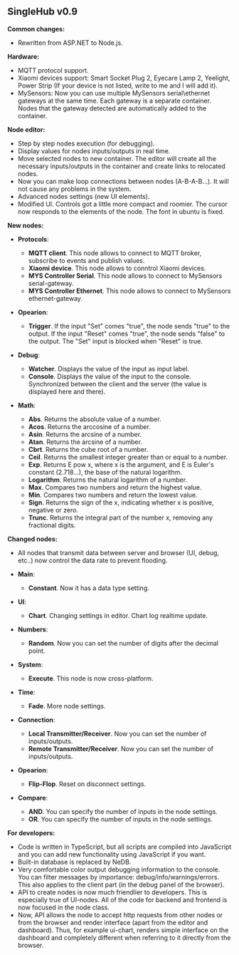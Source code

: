 SingleHub v0.9
---------------------

**Common changes:**

- Rewritten from ASP.NET to Node.js.


**Hardware:**

- MQTT protocol support.
- Xiaomi devices support: Smart Socket Plug 2, Eyecare Lamp 2, Yeelight, Power Strip (If your device is not listed, write to me and I will add it).
- MySensors: Now you can use multiple MySensors serial\ethernet gateways at the same time. Each gateway is a separate container. Nodes that the gateway detected are automatically added to the container.


**Node editor:**

- Step by step nodes execution (for debugging).
- Display values ​​for nodes inputs/outputs in real time.
- Move selected nodes to new container. The editor will create all the necessary inputs/outputs in the container and create links to relocated nodes. 
- Now you can make loop connections between nodes (A-B-A-B...). It will not cause any problems in the system.
- Advanced nodes settings (new UI elements).
- Modified UI. Controls got a little more compact and roomier. 
  The cursor now responds to the elements of the node. The font in ubuntu is fixed.
 
 
 
**New nodes:**

- **Protocols**:
  - **MQTT client**. This node allows to connect to MQTT broker, subscribe to events and publish values.
  - **Xiaomi device**. This node allows to conntrol Xiaomi devices.
  - **MYS Controller Serial**. This node allows to connect to MySensors serial-gateway.
  - **MYS Controller Ethernet**. This node allows to connect to MySensors ethernet-gateway.

- **Opearion**:
  - **Trigger**. If the input "Set" comes "true", the node sends "true" to the output.  If the input "Reset" comes "true", the node sends "false" to the output. The "Set" input is blocked when "Reset" is true.

- **Debug**:
  - **Watcher**. Displays the value of the input as input label.
  - **Console**. Displays the value of the input to the console. 
  Synchronized between the client and the server (the value is displayed here and there).

- **Math**:
  - **Abs**. Returns the absolute value of a number. 
  - **Acos**. Returns the arccosine of a number. 
  - **Asin**. Returns the arcsine of a number. 
  - **Atan**. Returns the arcsine of a number. 
  - **Cbrt**. Returns the cube root of a number. 
  - **Ceil**. Returns the smallest integer greater than or equal to a number. 
  - **Exp**. Returns E pow x, where x is the argument, and E is Euler's constant (2.718…), the base of the natural logarithm.
  - **Logarithm**. Returns the natural logarithm of a number.
  - **Max**. Compares two numbers and return the highest value. 
  - **Min**. Compares two numbers and return the lowest value.   
  - **Sign**. Returns the sign of the x, indicating whether x is positive, negative or zero.   
  - **Trunc**. Returns the integral part of the number x, removing any fractional digits.   
  

**Changed nodes:**

- All nodes that transmit data between server and browser
  (UI, debug, etc..) now control the data rate to prevent flooding.
    
- **Main**:
  - **Constant**. Now it has a data type setting.
  
- **UI**:
  - **Chart**. Changing settings in editor. Chart log realtime update.
   
- **Numbers**:
  - **Random**. Now you can set the number of digits after the decimal point.

- **System**:
  - **Execute**. This node is now cross-platform.

- **Time**:
  - **Fade**. More node settings.

- **Connection**:
  - **Local Transmitter/Receiver**. Now you can set the number of inputs/outputs.
  - **Remote Transmitter/Receiver**. Now you can set the number of inputs/outputs.
  
- **Opearion**:
  - **Flip-Flop**. Reset on disconnect settings.

- **Compare**:
  - **AND**. You can specify the number of inputs in the node settings.
  - **OR**. You can specify the number of inputs in the node settings. 
  
**For developers:**
- Code is written in TypeScript, but all scripts are compiled into JavaScript and you can add new functionality using JavaScript if you want.
- Built-in database is replaced by NeDB. 
- Very comfortable color output debugging information to the console. 
  You can filter messages by importance: debug/info/warnings/errors.
  This also applies to the client part (in the debug panel of the browser).
- API to create nodes is now much friendlier to developers. 
  This is especially true of UI-nodes. 
  All of the code for backend and frontend is now focused in the node class. 
- Now, API allows the node to accept http requests from other nodes 
  or from the browser and render interface (apart from the editor and dashboard).
  Thus, for example ui-chart, renders simple interface on the dashboard 
  and completely different when referring to it directly from the browser.
  